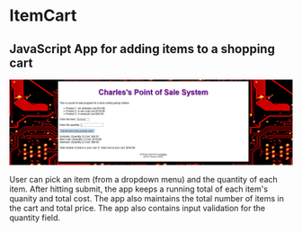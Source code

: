 # ItemCart

## JavaScript App for adding items to a shopping cart

![screenshot](image/cart.PNG)

<p> User can pick an item (from a dropdown menu) and the quantity of each item.  After hitting submit, the app keeps a running total of each item's quanity and total cost.  The app also maintains the total number of items in the cart and total price.  The app also contains input validation for the quantity field.